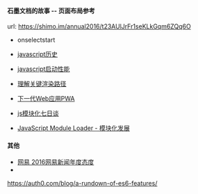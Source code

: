 #### 石墨文档的故事 --  页面布局参考

url: https://shimo.im/annual2016/t23AUlJrFr1seKLkGqm6ZQq6O

* onselectstart
* [javascript历史](http://www.zcfy.cc/article/a-brief-history-of-javascript-2389.html)
* [javascript启动性能](https://medium.com/dev-channel/javascript-start-up-performance-69200f43b201#.w0sxon2om)


* [理解关键渲染路径](http://www.w3cplus.com/performance/understanding-the-critical-rendering-path.html)
* [下一代Web应用PWA](https://huangxuan.me/2017/02/09/nextgen-web-pwa/)
* [js模块化七日谈](https://huangxuan.me/js-module-7day/#/)
* [JavaScript Module Loader - 模块化发展](https://huangxuan.me/2015/05/25/js-module-loader/)

#### 其他

* [网易 2016网易新闻年度态度](http://news.163.com/special/video2_solitude2016/)
* ​



https://auth0.com/blog/a-rundown-of-es6-features/
